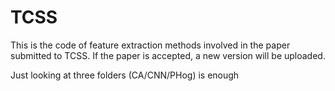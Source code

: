 # TCSS
This is the code of feature extraction methods involved in the paper submitted to TCSS.  If the paper is accepted, a new version will be uploaded.

Just looking at three folders (CA/CNN/PHog) is enough

